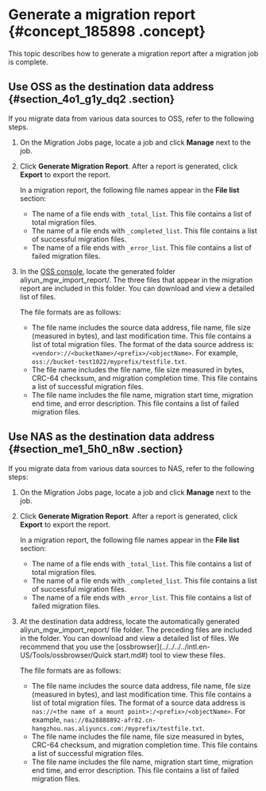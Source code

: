 # Generate a migration report {#concept_185898 .concept}

This topic describes how to generate a migration report after a migration job is complete.

## Use OSS as the destination data address {#section_4o1_g1y_dq2 .section}

If you migrate data from various data sources to OSS, refer to the following steps.

1.  On the Migration Jobs page, locate a job and click **Manage** next to the job.
2.  Click **Generate Migration Report**. After a report is generated, click **Export** to export the report.

    In a migration report, the following file names appear in the **File list** section:

    -   The name of a file ends with `_total_list`. This file contains a list of total migration files.
    -   The name of a file ends with `_completed_list`. This file contains a list of successful migration files.
    -   The name of a file ends with `_error_list`. This file contains a list of failed migration files.
3.  In the [OSS console](https://oss.console.aliyun.com), locate the generated folder aliyun\_mgw\_import\_report/. The three files that appear in the migration report are included in this folder. You can download and view a detailed list of files.

    The file formats are as follows:

    -   The file name includes the source data address, file name, file size \(measured in bytes\), and last modification time. This file contains a list of total migration files. The format of the data source address is: `<vendor>://<bucketName>/<prefix>/<objectName>`. For example, `oss://bucket-test1022/myprefix/testfile.txt`.
    -   The file name includes the file name, file size measured in bytes, CRC-64 checksum, and migration completion time. This file contains a list of successful migration files.
    -   The file name includes the file name, migration start time, migration end time, and error description. This file contains a list of failed migration files.

## Use NAS as the destination data address {#section_me1_5h0_n8w .section}

If you migrate data from various data sources to NAS, refer to the following steps:

1.  On the Migration Jobs page, locate a job and click **Manage** next to the job.
2.  Click **Generate Migration Report**. After a report is generated, click **Export** to export the report.

    In a migration report, the following file names appear in the **File list** section:

    -   The name of a file ends with `_total_list`. This file contains a list of total migration files.
    -   The name of a file ends with `_completed_list`. This file contains a list of successful migration files.
    -   The name of a file ends with `_error_list`. This file contains a list of failed migration files.
3.  At the destination data address, locate the automatically generated aliyun\_mgw\_import\_report/ file folder. The preceding files are included in the folder. You can download and view a detailed list of files. We recommend that you use the [ossbrowser](../../../../intl.en-US/Tools/ossbrowser/Quick start.md#) tool to view these files.

    The file formats are as follows:

    -   The file name includes the source data address, file name, file size \(measured in bytes\), and last modification time. This file contains a list of total migration files. The format of a source data address is `nas://<the name of a mount point>:/<prefix>/<objectName>`. For example, `nas://0a28888892-afr82.cn-hangzhou.nas.aliyuncs.com:/myprefix/testfile.txt`.
    -   The file name includes the file name, file size measured in bytes, CRC-64 checksum, and migration completion time. This file contains a list of successful migration files.
    -   The file name includes the file name, migration start time, migration end time, and error description. This file contains a list of failed migration files.

